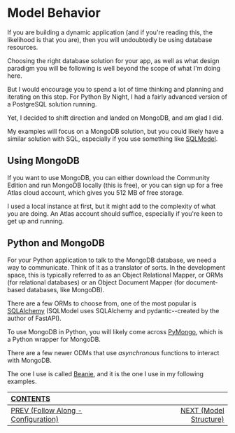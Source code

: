 # Model Behavior

If you are building a dynamic application (and if you're reading this, the likelihood is that you are), then you will undoubtedly be using database resources.

Choosing the right database solution for your app, as well as what design paradigm you will be following is well beyond the scope of what I'm doing here. 

But I would encourage you to spend a lot of time thinking and planning and iterating on this step. For Python By Night, I had a fairly advanced version of a PostgreSQL solution running. 

Yet, I decided to shift direction and landed on MongoDB, and am glad I did. 

My examples will focus on a MongoDB solution, but you could likely have a similar solution with SQL, especially if you use something like [SQLModel](https://sqlmodel.tiangolo.com).

## Using MongoDB

If you want to use MongoDB, you can either download the Community Edition and run MongoDB locally (this is free), or you can sign up for a free Atlas cloud account, which gives you 512 MB of free storage.

I used a local instance at first, but it might add to the complexity of what you are doing. An Atlas account should suffice, especially if you're keen to get up and running.

## Python and MongoDB

For your Python application to talk to the MongoDB database, we need a way to communicate. Think of it as a translator of sorts. In the development space, this is typically referred to as an Object Relational Mapper, or ORMs (for relational databases) or an Object Document Mapper (for document-based databases, like MongoDB).

There are a few ORMs to choose from, one of the most popular is [SQLAlchemy](https://sqlalchemy.org) (SQLModel uses SQLAlchemy and pydantic--created by the author of FastAPI).

To use MongoDB in Python, you will likely come across [PyMongo](https://pymongo.readthedocs.io/en/stable/), which is a Python wrapper for MongoDB.

There are a few newer ODMs that use _asynchronous_ functions to interact with MongoDB.

The one I use is called [Beanie](https://roman-right.github.io/beanie/), and it is the one I use in my following examples.

| [CONTENTS](../00_Introduction/01_Table_of_Contents.md)  | | |
|:---|:---:|---:|
|  [PREV (Follow Along - Configuration)](../02_Configuration/2.5_Follow_Along.md) || [NEXT (Model Structure)](3.2_Structuring_Your_Model.md)   |